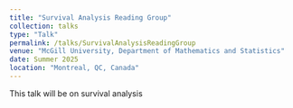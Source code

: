 ```yaml
---
title: "Survival Analysis Reading Group"
collection: talks
type: "Talk"
permalink: /talks/SurvivalAnalysisReadingGroup
venue: "McGill University, Department of Mathematics and Statistics"
date: Summer 2025
location: "Montreal, QC, Canada"
---
```


This talk will be on survival analysis
